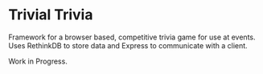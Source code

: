 # Trivial Trivia
Framework for a browser based, competitive trivia game for use at events. Uses RethinkDB to store data and Express to communicate with a client.

Work in Progress.
